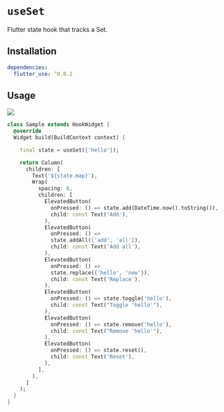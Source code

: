# `useSet`

Flutter state hook that tracks a Set.

## Installation

```yaml
dependencies:
  flutter_use: ^0.0.2
```

## Usage

[![](https://img.shields.io/badge/demo-%20%20%20%F0%9F%9A%80-green.svg)]((https://dartpad.dev/?id=3d1199828a54b19c526a26a6c0021293&null_safety=true))

```dart
class Sample extends HookWidget {
  @override
  Widget build(BuildContext context) {

    final state = useSet({'hello'});

    return Column(
      children: [
        Text('${state.map}'),
        Wrap(
          spacing: 8,
          children: [
            ElevatedButton(
              onPressed: () => state.add(DateTime.now().toString()),
              child: const Text('Add'),
            ),
            ElevatedButton(
              onPressed: () =>
              state.addAll({'add', 'all'}),
              child: const Text('Add all'),
            ),
            ElevatedButton(
              onPressed: () =>
              state.replace({'hello', 'new'}),
              child: const Text('Replace'),
            ),
            ElevatedButton(
              onPressed: () => state.toggle('hello'),
              child: const Text("Toggle 'hello'"),
            ),
            ElevatedButton(
              onPressed: () => state.remove('hello'),
              child: const Text("Remove 'hello'"),
            ),
            ElevatedButton(
              onPressed: () => state.reset(),
              child: const Text('Reset'),
            ),
          ],
        ),
      ]
    );
  }
}
```
